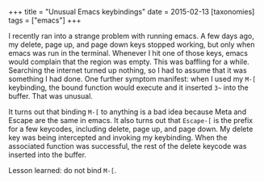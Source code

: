 +++
title = "Unusual Emacs keybindings"
date = 2015-02-13
[taxonomies]
tags = ["emacs"]
+++

I recently ran into a strange problem with running emacs.  A few days ago, my delete, page up, and page down keys stopped working, but only when emacs was run in the terminal.  Whenever I hit one of those keys, emacs would complain that the region was empty.  This was baffling for a while.  Searching the internet turned up nothing, so I had to assume that it was something I had done.  One further symptom manifest: when I used my `M-[` keybinding, the bound function would execute and it inserted `3~` into the buffer.  That was unusual.

It turns out that binding `M-[` to anything is a bad idea because Meta and Escape are the same in emacs.  It also turns out that `Escape-[` is the prefix for a few keycodes, including delete, page up, and page down.  My delete key was being intercepted and invoking my keybinding.  When the associated function was successful, the rest of the delete keycode was inserted into the buffer.

Lesson learned: do not bind `M-[`.
